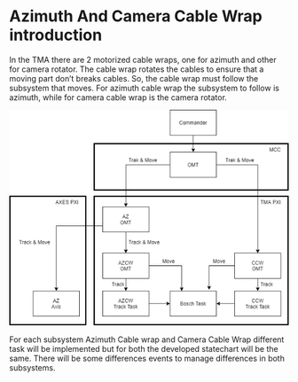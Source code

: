 # Azimuth And Camera Cable Wrap introduction

In the TMA there are 2 motorized cable wraps, one for azimuth and other for camera rotator.
The cable wrap rotates the cables to ensure that a moving part don’t breaks cables. So, the cable wrap must follow the
subsystem that moves. For azimuth cable wrap the subsystem to follow is azimuth, while for camera cable wrap is the
camera rotator.

![Simplified command travel from Commander to element for Cable wraps and azimuth axis\label{CableWrapCommandTraveling}](../Resources/figures/AzimuthAndCameraCableWrap/CW_Command.png)

For each subsystem Azimuth Cable wrap and Camera Cable Wrap different task will be implemented but for both the
developed statechart will be the same. There will be some differences events to manage differences in both subsystems.
